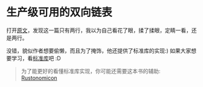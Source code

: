 # 生产级可用的双向链表
打开[原文](https://rust-unofficial.github.io/too-many-lists/sixth.html)，发现这一篇只有两行，我以为自己看花了眼，揉了揉眼，定睛一看，还是两行。

没错，貌似作者想要偷懒，而且为了掩饰，他还提供了标准库的实现:) 如果大家想要学习，看[标准库](https://github.com/rust-lang/rust/blob/master/library/alloc/src/collections/linked_list.rs)吧 :D

> 为了能更好的看懂标准库实现，你可能还需要这本书的辅助: [Rustonomicon](https://doc.rust-lang.org/nightly/nomicon/)